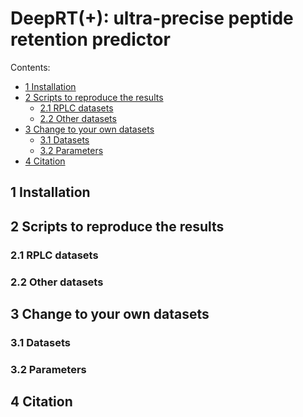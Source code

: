 # DeepRT(+): ultra-precise peptide retention predictor
Contents:
* [1 Installation](#1) 
* [2 Scripts to reproduce the results](#2)
    - [2.1 RPLC datasets](#2.1)
    - [2.2 Other datasets](#2.2)
* [3 Change to your own datasets](#3)
    - [3.1 Datasets](#3.1)
    - [3.2 Parameters](#3.2)
* [4 Citation](#4)    

<h2 id="1">1 Installation</h2>

<h2 id="2">2 Scripts to reproduce the results</h2>

<h3 id="2.1">2.1 RPLC datasets</h3>

<h3 id="2.2">2.2 Other datasets</h3>

<h2 id="3">3 Change to your own datasets</h2>

<h3 id="3.1">3.1 Datasets</h3>

<h3 id="3.2">3.2 Parameters</h3>

<h2 id="4">4 Citation</h2>

